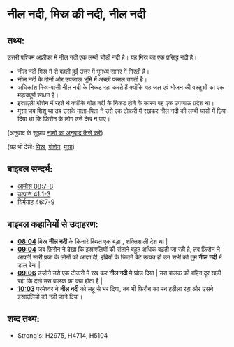 # नील नदी, मिस्र की नदी, नील नदी #

## तथ्य: ##

उत्तरी पश्चिम अफ्रीका में नील नदी एक लम्बी चौड़ी नदी है। यह मिस्र का एक प्रसिद्ध नदी है।

* नील नदी मिस्र में से बहती हुई उत्तर में भूमध्य सागर में गिरती है।
* नील नदी के दोनों ओर उपजाऊ भूमि में अच्छी फसल उगती है।
* अधिकांश मिस्र-वासी नील नदी के निकट रहा करते हैं क्योंकि यह जल एवं भोजन की वस्तुओं का एक महत्वपूर्ण साधन है।
* इस्राएली गोशेन में रहते थे क्योंकि नील नदी के निकट होने के कारण वह एक उपजाऊ प्रदेश था।
* मूसा जब शिशु था तब उसके माता-पिता ने उसे एक टोकरी में रखकर नील नदी की लम्बी घासों में छिपा दिया था कि फिरौन के लोग उसे देख न पाएं।

(अनुवाद के सुझाव [नामों का अनुवाद कैसे करें](rc://hi/ta/man/translate/translate-names))

(यह भी देखें: [मिस्र](../names/egypt.md), [गोशेन](../names/goshen.md), [मूसा](../names/moses.md))

## बाइबल सन्दर्भ: ##

* [आमोस 08:7-8](rc://hi/tn/help/amo/08/07)
* [उत्पत्ति 41:1-3](rc://hi/tn/help/gen/41/01)
* [यिर्मयाह 46:7-9](rc://hi/tn/help/jer/46/07)

## बाइबल कहानियों से उदाहरण: ##

* __[08:04](rc://hi/tn/help/obs/08/04)__ मिस्र __नील नदी__ के किनारे स्थित एक बड़ा , शक्तिशाली देश था |
* __[09:04](rc://hi/tn/help/obs/09/04)__ जब फ़िरौन ने देखा कि इस्राएलियों की संताने बहुत अधिक बढ़ती जा रही है, तब फ़िरौन ने आपनी सारी प्रजा के लोगों को आज्ञा दी, इब्रियों के जितने बेटे उत्पन्न हो उन सभी को तुम __नील नदी__ में डाल देना |
* __[09:06](rc://hi/tn/help/obs/09/06)__ उन्होने उसे एक टोकरी में रख कर __नील नदी__ मे छोड़ दिया | उस बालक की बहिन दूर खड़ी रही कि देखे उस बालक का क्या होता है | 
* __[10:03](rc://hi/tn/help/obs/10/03)__ परमेश्वर ने __नील नदी__ को लहू से भर दिया, तब भी फ़िरौन का मन हठीला रहा और उसने इस्राएलियों को नहीं जाने दिया।

## शब्द तथ्य: ##

* Strong's: H2975, H4714, H5104
